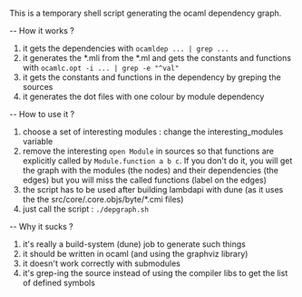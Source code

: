 This is a temporary shell script generating the ocaml dependency graph.

-- How it works ?

1. it gets the dependencies with ``ocamldep ... | grep ...``
2. it generates the \*.mli from the \*.ml and gets the constants and functions with ``ocamlc.opt -i ... | grep -e "^val"`` 
3. it gets the constants and functions in the dependency by greping the sources
4. it generates the dot files with one colour by module dependency

-- How to use it ?

1. choose a set of interesting modules : change the interesting_modules variable
2. remove the interesting ``open Module`` in sources so that functions are explicitly called by ``Module.function a b c``. If you don't do it, you will get the graph with the modules (the nodes) and their dependencies (the edges) but you will miss the called functions (label on the edges)
3. the script has to be used after building lambdapi with dune (as it uses the the src/core/.core.objs/byte/\*.cmi files)
4. just call the script : ``./depgraph.sh``

-- Why it sucks ?

1. it's really a build-system (dune) job to generate such things
2. it should be written in ocaml (and using the graphviz library)
3. it doesn't work correctly with submodules
4. it's grep-ing the source instead of using the compiler libs to get the list of defined symbols
